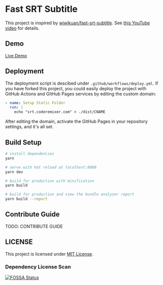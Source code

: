 # Fast SRT Subtitle

This project is inspired by [wiwikuan/fast-srt-subtitle](https://github.com/wiwikuan/fast-srt-subtitle). See [this YouTube video](https://www.youtube.com/watch?v=Ath3BX9DBRs) for details.

## Demo

[Live Demo](https://srt.coderemixer.com)

## Deployment

The deployment script is descibed under `.github/workflows/deploy.yml`. If you have forked this project, you could easily deploy the project with GitHub Actions and GitHub Pages services by editing the custom domain:

```yml
- name: Setup Static Folder
  run: |
    echo "srt.coderemixer.com" > ./dist/CNAME
```

After editing the domain, activate the GitHub Pages in your repository settings, and it's all set.

## Build Setup

``` bash
# install dependencies
yarn

# serve with hot reload at localhost:8080
yarn dev

# build for production with minification
yarn build

# build for production and view the bundle analyzer report
yarn build --report
```

## Contribute Guide

TODO: CONTRIBUTE GUIDE

## LICENSE

This project is licensed under [MIT License](https://github.com/dsh0416/fast-srt-subtitle/blob/master/LICENSE).

### Dependency License Scan

[![FOSSA Status](https://app.fossa.com/api/projects/git%2Bgithub.com%2Fdsh0416%2Ffast-srt-subtitle.svg?type=large)](https://app.fossa.com/projects/git%2Bgithub.com%2Fdsh0416%2Ffast-srt-subtitle?ref=badge_large)
